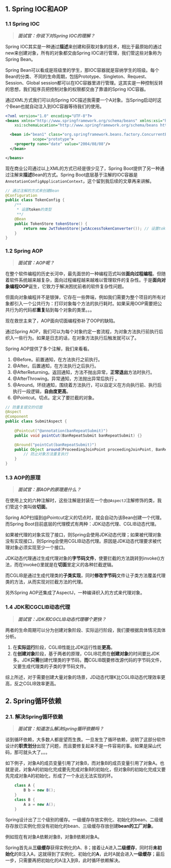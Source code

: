 ## 1. Spring IOC和AOP

### 1.1 Spring IOC

> ***面试官：你说下对Spring IOC的理解？***

Spring IOC其实是一种通过**描述**来创建和获取对象的技术，相比于最原始的通过new来创建对象，所有的对象都交由Spring IOC进行管理，我们管这些对象称为Spring Bean。

Spring Bean可以看成是班级里的学生，那IOC容器就是容纳学生的班级。每个Bean的分类、不同的生命周期，包括Prototype、Singleton、Request、Session、Global session都可以在IOC容器里进行管理。这其实是一种控制反转的思想，我们程序员把控制对象的权限都交由了靠谱的Spring IOC容器。

通过XML方式我们可以向Spring IOC描述我需要一个A对象。当Spring启动时这个Bean也就自动注入到IOC容器等待我们的使用。

```xml
<?xml version="1.0" encoding="UTF-8"?>
<beans xmlns="http://www.springframework.org/schema/beans" xmlns:xsi="http://www.w3.org/2001/XMLSchema-instance"
	xsi:schemaLocation="http://www.springframework.org/schema/beans https://www.springframework.org/schema/beans/spring-beans.xsd">

  <bean id="bean1" class="org.springframework.beans.factory.ConcurrentBeanFactoryBenchmark$ConcurrentBean"
			scope="prototype">
    <property name="date" value="2004/08/08"/>
  </bean>

</beans>
```

现在商业公司通过以上XML的方式已经是很少见了，Spring Boot提供了另一种通过注解来**描述**Bean的方式。Spring Boot底层基于注解的IOC容器是`AnnotationConfigApplicationContext`，这个留到我后续的文章再来讲解。

```java
// 通过注解的方式来创建Bean
@Configuration
public class TokenConfig {
    /**
     * 设置token的类型
     **/
    @Bean
    public TokenStore tokenStore() {
        return new JwtTokenStore(jwtAccessTokenConverter()); // 设置token类型为JWT
    }
}
```

### 1.2 Spring AOP

> ***面试官：AOP呢？***

在整个软件编程的历史长河中，最先面世的一种编程范式叫做**面向过程编程**。但随着软件系统越来越复杂，面向过程编程越来越难以管理软件的复杂性。于是**面向对象编程OOP**诞生，它致力于解决困扰前者的软件复杂性问题。

但面向对象编程并不是银弹，它存在一些弊端，例如我们需要为整个项目的所有对象都引入一个公共行为：打印对象每个方法的执行耗时。如果采用OOP需要把公共行为的代码都**重复**贴到每个对象的类里。。。

现在救世主来了，AOP面向切面编程弥补了OOP的缺陷。

通过Spring  AOP，我们可以为每个对象约定一套流程，为对象方法执行前执行后织入一些行为。如果是日志的话，在对象方法执行后触发就可以了。

Spring  AOP提供了多个注解，我们来看看。

1. @Before。前置通知，在方法执行之前执行。
2. @After。后置通知，在方法执行之后执行。
3. @AfterReturning。返回通知，方法不抛出异常，**正常退出**方法时执行。
4. @AfterThrowing。异常通知，方法抛出异常后执行 。
5. @Around。环绕通知，围绕着方法执行，可以自定义在方向执行前、执行后执行一段逻辑，**自由度更高**。
6. @Pointcut。切点。定义了要拦截的对象。

```java
// 防重复提交的切面
@Aspect
@Component
public class SubmitAspect {
    
    @Pointcut("@annotation(banRepeatSubmit)")
    public void pointCut(BanRepeatSubmit banRepeatSubmit) {}

    @Around("pointCut(banRepeatSubmit)")
    public Object around(ProceedingJoinPoint proceedingJoinPoint, BanRepeatSubmit banRepeatSubmit) throws Throwable {
        // 防止对象方法重复执行
    }
}
```

### 1.3 AOP的原理

> ***面试官：那AOP的原理是什么？***

在使用上文的六种注解时，这些注解是封装在一个由`@AspectJ`注解修饰的类，我们管这个类叫做**切面**。

Spring AOP扫描到@Pointcut定义的切点时，就会自动为该Bean创建一个代理。而Spring Boot目前底层的代理模式有两种：JDK动态代理、CGLIB动态代理。

如果被代理的对象实现了接口，则Spring会使用JDK动态代理；如果被代理对象没有实现接口，则Spring会使用CGLIB动态代理。原因是JDK动态代理要求被代理对象必须实现至少一个接口。

JDK动态代理通过生成代理对象的**字节码文件**，使要拦截的方法跳转到invoke()方法，而在invoke()里就是在**切面**里定义的各种拦截逻辑。

而CGLIB是通过生成代理类的**子类实现**，同时**修改字节码**文件让子类方法覆盖代理类的方法，从而实现对拦截方法的代理。

另外Spring AOP还集成了AspectJ，一种编译织入的方式来代理对象。

### 1.4 JDK和CGCLIB动态代理

> ***面试官：JDK和CGCLIB动态代理哪个更快？***

两者的生命周期可以分为创建对象阶段、实际运行阶段，我们要根据具体情况具体分析。

1. 在**实际运行**阶段，CGLIB性能比JDK运行性能**更高**。
2. 在**创建对象**阶段，基于两者的原理，CGLIB花费在**创建对象**的时间要比JDK多。JDK**只需**创建代理类的字节码，**而**CGLIB既要修改源代码的字节码文件，又要生成代理类的子类的字节码文件。

综上所述，对于需要创建大量对象的场景，JD动态代理K比CGLIB动态代理效率更高，反之CGLIB效率更高。

## 2. Spring循环依赖

### 2.1. 解决Spring循环依赖

> ***面试官：知道怎么解决Spring循环依赖吗？***

谈到循环依赖，大多数人都是望而生畏。一旦发生了循环依赖，说明了这部分软件设计的**职责划分**出现了问题，而且要修复起来不是一件容易的事。如果是屎山代码，那可就头大了。。。

如下例子，对象A的成员变量引用了对象B，而对象B的成员变量引用了对象A。也就是说，对象A的初始化完成要先完成对象B的初始化，但对象B的初始化完成又要先完成对象A的初始化，形成了一个永远无法实现的环。

```java
    class A {
        B b = new B();
    }
    class B {
        A a = new A();
    }
```

Spring设计出了三个级别的缓存。一级缓存存放实例化、初始化的bean、二级缓存存放已实例化但没有初始化的bean、三级缓存存放创建**bean的工厂对象**。

例如现在有对象A依赖对象B，对象B依赖对象A。

Spring首先从**三级缓存**获得实例化的A、B；接着让A进入**二级缓存**，同时将**未初始化**的B注入A，这就得到了实例化、初始化的**A**，此时A就会进入**一级缓存**；最后一步，只需要再把初始化的A注入到B，此时循环依赖解决。